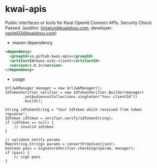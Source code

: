 # kwai-apis

Public interfaces or tools for Kwai OpenId Connect APIs.
Security Check Passed. (auditor: linjiajun@kuaishou.com, developer: yaolei03@kuaishou.com)

* maven dependency

```xml
<dependency>
  <groupId>io.github.kwai-apis</groupId>
  <artifactId>kwai-oidc-client</artifactId>
  <version>1.0.3</version>
</dependency>
```

* usage

```
UrlJwkManager manager = new UrlJwkManager();
IdTokenVerifier verifier = new IdTokenVerifier.Builder(manager)
        .setAudience(Collections.singleton("Your clientId"))
        .build();

String idTokenString = "Your IdToken which received from token repsonse";
IdToken idToken = verifier.verify(idTokenString);
if (idToken == null) {
    // invalid idtoken
}

// validate notify params
Map<String,String> params = convertFromJson(json);
boolean pass = SignatureVerifier.checkSign(param, manager);
if (pass) {
    // sign pass
}

```
